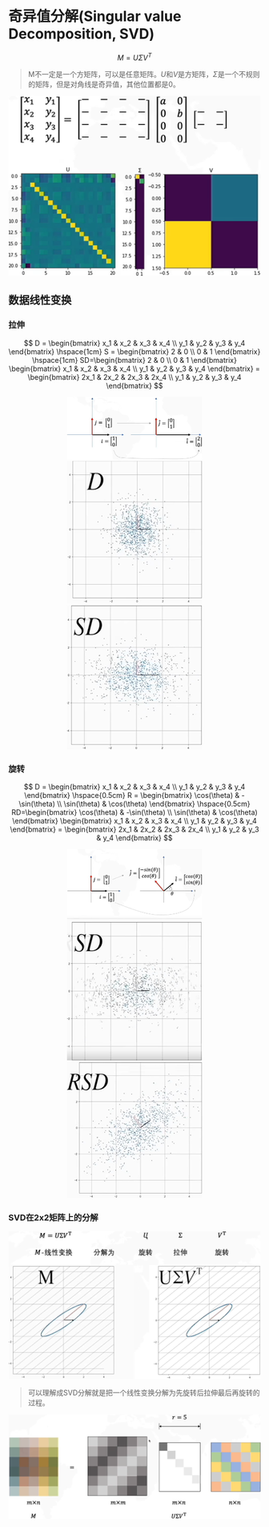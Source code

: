 # 奇异值分解(Singular value Decomposition, SVD)

$$
M = U\Sigma V^T
$$

> M不一定是一个方矩阵，可以是任意矩阵。$U$和$V$是方矩阵，$\Sigma$是一个不规则的矩阵，但是对角线是奇异值，其他位置都是0。

<div align=center>
    <img src="./images/奇异值分解图示.png" />
</div>

## 数据线性变换

### 拉伸

$$
D = \begin{bmatrix}
    x_1 & x_2 & x_3 & x_4 \\
    y_1 & y_2 & y_3 & y_4
\end{bmatrix} \hspace{1cm} S = \begin{bmatrix}
    2 & 0 \\
    0 & 1
\end{bmatrix} \hspace{1cm} SD=\begin{bmatrix}
    2 & 0 \\
    0 & 1
\end{bmatrix} \begin{bmatrix}
    x_1 & x_2 & x_3 & x_4 \\
    y_1 & y_2 & y_3 & y_4
\end{bmatrix} = \begin{bmatrix}
    2x_1 & 2x_2 & 2x_3 & 2x_4 \\
    y_1 & y_2 & y_3 & y_4
\end{bmatrix}
$$


<div align="center">
    <img src="./images/数据拉伸坐标变换.png" alt="图片1" width="270" style="margin-right: 1px;"/>
    <img src="./images/数据拉伸A.png" alt="图片2" width="270" style="margin-right: 1px;"/>
    <img src="./images/数据拉伸B.png" alt="图片3" width="270" style="margin-right: 1px;"/>
</div>

### 旋转

$$
D = \begin{bmatrix}
    x_1 & x_2 & x_3 & x_4 \\
    y_1 & y_2 & y_3 & y_4
\end{bmatrix} \hspace{0.5cm} R = \begin{bmatrix}
    \cos(\theta) & -\sin(\theta) \\
    \sin(\theta) & \cos(\theta)
\end{bmatrix} \hspace{0.5cm} RD=\begin{bmatrix}
    \cos(\theta) & -\sin(\theta) \\
    \sin(\theta) & \cos(\theta)
\end{bmatrix} \begin{bmatrix}
    x_1 & x_2 & x_3 & x_4 \\
    y_1 & y_2 & y_3 & y_4
\end{bmatrix} = \begin{bmatrix}
    2x_1 & 2x_2 & 2x_3 & 2x_4 \\
    y_1 & y_2 & y_3 & y_4
\end{bmatrix}
$$

<div align="center">
    <img src="./images/旋转坐标变换.png" alt="图片1" width="270" style="margin-right: 1px;"/>
    <img src="./images/数据旋转B.png" alt="图片3" width="270" style="margin-right: 1px;"/>
    <img src="./images/数据旋转A.png" alt="图片2" width="270" style="margin-right: 1px;"/>
</div>

### SVD在2x2矩阵上的分解

<div align="center">
    <img src="./images/SVD分解示意.png" />
</div>

> 可以理解成SVD分解就是把一个线性变换分解为先旋转后拉伸最后再旋转的过程。


<div align="center">
    <img src="./images/任意大小矩阵的SVD分解.png" />
</div>